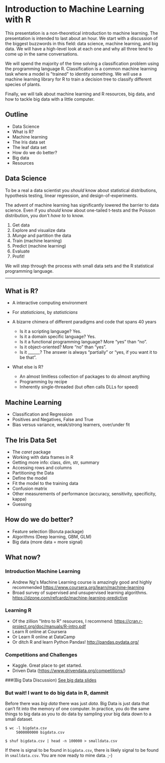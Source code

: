 # Introduction to Machine Learning with R

This presentation is a non-theoretical introduction to machine learning. The presentation is intended to last about an hour. We start with a discussion of the biggest buzzwords in this field: data science, machine learning, and big data. We will have a high-level look at each one and why all three tend to come up in the same conversations. 

We will spend the majority of the time solving a classification problem using the programming language R. Classification is a common machine learning task where a model is "trained" to identity something. We will use a machine learning library for R to train a decision tree to classify different species of plants. 

Finally, we will talk about machine learning and R resources, big data, and how to tackle big data with a little computer. 

## Outline

- Data Science
- What is R?
- Machine learning
- The Iris data set
- The leaf data set
- How do we do better?
- Big data
- Resources

## Data Science
To be a real a data scientist you _should_ know about statistical distributions, hypothesis testing, linear regression, and design-of-experiments.
  
The advent of machine learning has significantly lowered the barrier to data science. Even if you _should_ know about one-tailed t-tests and the Poisson distribution, you don't _have to_ to know.

1. Get data
1. Explore and visualize data
1. _Munge_ and partition the data
1. Train (machine learning)
1. Predict (machine learning)
1. Evaluate
1. Profit!

We will step through the process with small data sets and the R statistical programming language.

<hr>

## What is R?
 - A interactive computing environment 
  - For *statisticians*, by *statisticians*
 - A bizarre chimera of different paradigms and code that spans 40 years
	- Is it a scripting language? Yes.
	- Is it a domain specific language? Yes.
	- Is it a functional programming language? More “yes” than “no”.
	- Is it object-oriented? More “no” than “yes”.
	- Is it ______? The answer is always “partially” or “yes, if you want it to be that”.

 - What else is R?
	- An almost limitless collection of packages to do almost anything
	- Programming by recipe
	- Inherently single-threaded (but often calls DLLs for speed)
  
## Machine Learning
- Classification and Regression
- Positives and Negatives, False and True
- Bias versus variance, weak/strong learners, over/under fit

## The Iris Data Set
- The *caret* package
- Working with data frames in R
- Getting more info: class, dim, str, summary
- Accessing rows and columns
- Partitioning the Data
- Define the model
- Fit the model to the training data
- Confusion matrix
- Other measurements of performance (accuracy, sensitivity, specificity, kappa)
- Guessing

## How do we do better?
- Feature selection (Boruta package)
- Algorithms (Deep learning, GBM, GLM)
- Big data (more data = more signal)

## What now?

### Introduction Machine Learning
 - Andrew Ng's Machine Learning course is amazingly good and highly recommended https://www.coursera.org/learn/machine-learning
 - Broad survey of supervised and unsupervised learning algorithms.  https://dzone.com/refcardz/machine-learning-predictive
 
### Learning R
  - Of the zillion "Intro to R" resources, I recommend:
  https://cran.r-project.org/doc/manuals/R-intro.pdf
  - Learn R online at Coursera
  - Or Learn R online at DataCamp 
  - Or ditch R and learn Python Pandas! http://pandas.pydata.org/
  
### Competitions and Challenges
  - Kaggle. Great place to get started.
  - Driven Data (https://www.drivendata.org/competitions/)

###(Big Data Discussion)
[See big data slides](BigData.html)
  
### But wait! I want to do big data in R, dammit
Before there was *big data* there was just *data*. Big Data is just data that can’t fit into the memory of one computer. In practice, you do the same things to big data as you to do data by sampling  your big data down to a small dataset. 

```
$ wc -l bigdata.csv
     5000000000 bigdata.csv
     
$ shuf bigdata.csv | head -n 100000 > smalldata.csv
```

If there is signal to be found in `bigdata.csv`, there is likely signal to be found in `smalldata.csv`. You are now ready to mine data. ;-)